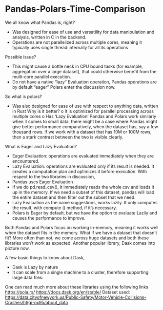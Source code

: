 # Pandas-Polars-Time-Comparison
We all know what Pandas is, right? 

-	Was designed for ease of use and versatility for data manipulation and analysis, written in C in the backend.
-	Operations are not parallelized across multiple cores, meaning it typically uses single thread internally for all its operations
  
Possible issue? 

-	This might cause a bottle neck in CPU bound tasks (for example, aggregation over a large dataset), that could otherwise benefit from the multi-core parallel execution. 
-	Do not have a native “lazy” Evaluation operation, Pandas operations are by default “eager” 
Polars enter the discussion now.

So what is polars? 
-	Was also designed for ease of use with respect to anything data, written in Rust 
Why is it better? 
o	It is optimized for parallel processing across multiple cores 
o	Has ‘Lazy Evaluation’
Pandas and Polars work similarly when it comes to small data, there might be a case where Pandas might give better performance comparatively, when the dataset has, say a few thousand rows. 
If we work with a dataset that has 10M or 100M rows, then a stark contrast between the two is visible clearly. 

What is Eager and Lazy Evaluation? 
-	Eager Evaluation: operations are evaluated immediately when they are encountered. 
-	Lazy Evaluation: operations are evaluated only if its result is needed. It creates a computation plan and optimizes it before execution. 
With respect to the two libraries in discussion, 
-	Pandas uses Eager Evaluation 
-	If we do pd.read_csv(), it immediately reads the whole csv and loads it up in the memory. If we need a subset of this dataset, pandas will load the entire dataset and then filter out the subset that we need. 
-	Lazy Evaluation as the name suggestions, works lazily. It only computes the result, with compute () method, if it’s necessary. 
-	Polars is Eager by default, but we have the option to evaluate Lazily and causes the performance to improve.

  
Both Pandas and Polars focus on working in-memory, meaning it works well when the dataset fits in the memory. What if we have a dataset that doesn’t fit? More often than not, we come across huge datasets and both these libraries won’t work as expected.
Another popular library, Dask comes into picture now. 

A few basic things to know about Dask, 
-	Dask is Lazy by nature
-	It can scale from a single machine to a cluster, therefore supporting large data files. 

One can read much more about these libraries using the following links 
https://pola.rs/
https://docs.dask.org/en/stable/
Dataset used: https://data.cityofnewyork.us/Public-Safety/Motor-Vehicle-Collisions-Crashes/h9gi-nx95/about_data





